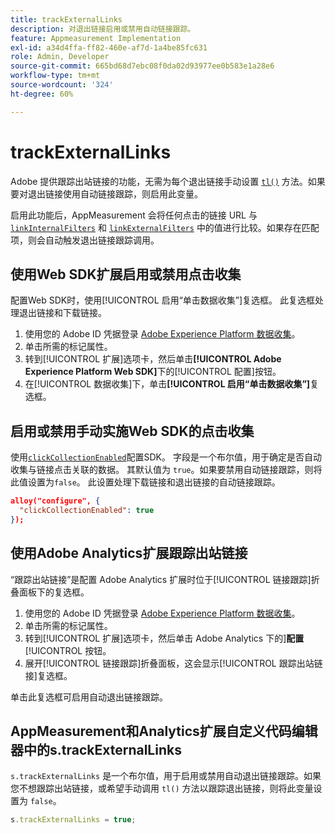 ```yaml
---
title: trackExternalLinks
description: 对退出链接启用或禁用自动链接跟踪。
feature: Appmeasurement Implementation
exl-id: a34d4ffa-ff82-460e-af7d-1a4be85fc631
role: Admin, Developer
source-git-commit: 665bd68d7ebc08f0da02d93977ee0b583e1a28e6
workflow-type: tm+mt
source-wordcount: '324'
ht-degree: 60%

---
```


# trackExternalLinks

Adobe 提供跟踪出站链接的功能，无需为每个退出链接手动设置 [`tl()`](../functions/tl-method.md) 方法。如果要对退出链接使用自动链接跟踪，则启用此变量。

启用此功能后，AppMeasurement 会将任何点击的链接 URL 与 [`linkInternalFilters`](linkinternalfilters.md) 和 [`linkExternalFilters`](linkexternalfilters.md) 中的值进行比较。如果存在匹配项，则会自动触发退出链接跟踪调用。

## 使用Web SDK扩展启用或禁用点击收集

配置Web SDK时，使用[!UICONTROL 启用“单击数据收集”]复选框。 此复选框处理退出链接和下载链接。

1. 使用您的 Adobe ID 凭据登录 [Adobe Experience Platform 数据收集](https://experience.adobe.com/data-collection)。
1. 单击所需的标记属性。
1. 转到[!UICONTROL 扩展]选项卡，然后单击&#x200B;**[!UICONTROL Adobe Experience Platform Web SDK]**&#x200B;下的[!UICONTROL 配置]按钮。
1. 在[!UICONTROL 数据收集]下，单击&#x200B;**[!UICONTROL 启用“单击数据收集”]**&#x200B;复选框。

## 启用或禁用手动实施Web SDK的点击收集

使用[`clickCollectionEnabled`](https://experienceleague.adobe.com/docs/experience-platform/edge/fundamentals/configuring-the-sdk.html#clickCollectionEnabled)配置SDK。 字段是一个布尔值，用于确定是否自动收集与链接点击关联的数据。 其默认值为 `true`。如果要禁用自动链接跟踪，则将此值设置为`false`。 此设置处理下载链接和退出链接的自动链接跟踪。

```json
alloy("configure", {
  "clickCollectionEnabled": true
});
```

## 使用Adobe Analytics扩展跟踪出站链接

“跟踪出站链接”是配置 Adobe Analytics 扩展时位于[!UICONTROL 链接跟踪]折叠面板下的复选框。

1. 使用您的 Adobe ID 凭据登录 [Adobe Experience Platform 数据收集](https://experience.adobe.com/data-collection)。
2. 单击所需的标记属性。
3. 转到[!UICONTROL 扩展]选项卡，然后单击 Adobe Analytics 下的&#x200B;]**配置**[!UICONTROL &#x200B;按钮。
4. 展开[!UICONTROL 链接跟踪]折叠面板，这会显示[!UICONTROL 跟踪出站链接]复选框。

单击此复选框可启用自动退出链接跟踪。

## AppMeasurement和Analytics扩展自定义代码编辑器中的s.trackExternalLinks

`s.trackExternalLinks` 是一个布尔值，用于启用或禁用自动退出链接跟踪。如果您不想跟踪出站链接，或希望手动调用 `tl()` 方法以跟踪退出链接，则将此变量设置为 `false`。

```js
s.trackExternalLinks = true;
```
